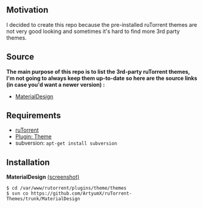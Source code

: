 ## Motivation
I decided to create this repo because the pre-installed ruTorrent themes are not very good looking and sometimes it's hard to find more 3rd party themes.

## Source
**The main purpose of this repo is to list the 3rd-party ruTorrent themes, I'm not going to always keep them up-to-date so here are the source links (in case you'd want a newer version) :**

* [MaterialDesign](https://github.com/tomcdj71/ruTorrent-MaterialDesign)

## Requirements
 
* [ruTorrent](https://github.com/Novik/ruTorrent)
* [Plugin: Theme](https://github.com/Novik/ruTorrent/wiki/PluginTheme)
* subversion: `apt-get install subversion`

## Installation
 
**MaterialDesign** [(screenshot)](https://raw.githubusercontent.com/artyuum/3rd-party-ruTorrent-Themes/master/materialdesign.jpg)
```
$ cd /var/www/rutorrent/plugins/theme/themes
$ svn co https://github.com/ArtyumX/ruTorrent-Themes/trunk/MaterialDesign
```